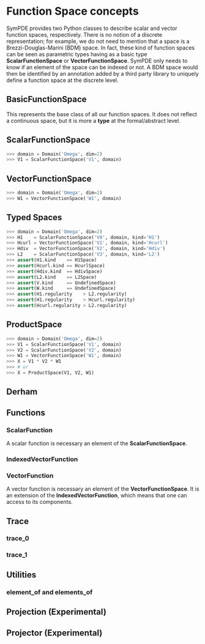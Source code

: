 # Function Space concepts

SymPDE provides two Python classes to describe scalar and vector function spaces, respectively. There is no notion of a discrete representation; for example, we do not need to mention that a space is a Brezzi-Douglas-Marini (BDM) space. In fact, these kind of function spaces can be seen as parametric types having as a basic type **ScalarFunctionSpace** or **VectorFunctionSpace**. SymPDE only needs to know if an element of the space can be indexed or not. A BDM space would then be identified by an annotation added by a third party library to uniquely define a function space at the discrete level.

## BasicFunctionSpace 

This represents the base class of all our function spaces. It does not reflect a continuous space, but it is more a **type** at the formal/abstract level.

## ScalarFunctionSpace 

```python
>>> domain = Domain('Omega', dim=2)
>>> V1 = ScalarFunctionSpace('V1', domain)
```

## VectorFunctionSpace 

```python
>>> domain = Domain('Omega', dim=2)
>>> W1 = VectorFunctionSpace('W1', domain)
```

## Typed Spaces
```python
>>> domain = Domain('Omega', dim=2)
>>> H1    = ScalarFunctionSpace('V0', domain, kind='H1')
>>> Hcurl = VectorFunctionSpace('V1', domain, kind='Hcurl')
>>> Hdiv  = VectorFunctionSpace('V2', domain, kind='Hdiv')
>>> L2    = ScalarFunctionSpace('V3', domain, kind='L2')
>>> assert(H1.kind    == H1Space)                
>>> assert(Hcurl.kind == HcurlSpace)
>>> assert(Hdiv.kind  == HdivSpace)
>>> assert(L2.kind    == L2Space)
>>> assert(V.kind     == UndefinedSpace)
>>> assert(W.kind     == UndefinedSpace)
>>> assert(H1.regularity    > L2.regularity)
>>> assert(H1.regularity    > Hcurl.regularity)
>>> assert(Hcurl.regularity > L2.regularity)
```

## ProductSpace 

```python
>>> domain = Domain('Omega', dim=2)
>>> V1 = ScalarFunctionSpace('V1', domain)
>>> V2 = ScalarFunctionSpace('V2', domain)
>>> W1 = VectorFunctionSpace('W1', domain)
>>> X = V1 * V2 * W1
>>> # or 
>>> X = ProductSpace(V1, V2, W1)
```

## Derham 

## Functions

### ScalarFunction
A scalar function is necessary an element of the **ScalarFunctionSpace**.

### IndexedVectorFunction
### VectorFunction
A vector function is necessary an element of the **VectorFunctionSpace**. It is an extension of the **IndexedVectorFunction**, which means that one can access to its components.

## Trace 

### trace_0
### trace_1

## Utilities
### element_of and elements_of

## Projection (Experimental)

## Projector (Experimental) 

 
